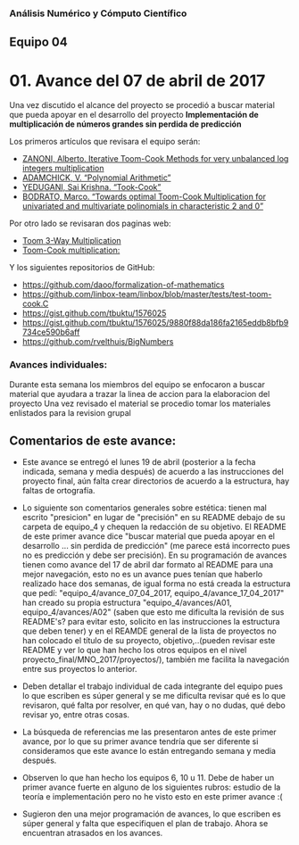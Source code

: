 ### Análisis Numérico y Cómputo Científico

## Equipo 04

# 01. Avance del 07 de abril de 2017

Una vez discutido el alcance del proyecto se procedió a buscar material que pueda apoyar en el desarrollo del proyecto **Implementación de multiplicación de números grandes sin perdida de predicción**

Los primeros  artículos que revisara el equipo serán:

* [ZANONI, Alberto. Iterative Toom-Cook Methods for very unbalanced log integers multiplication](https://www.dropbox.com/s/catd6x49sdc451n/iterative_Toom_Cook.pdf?dl=0)
* [ADAMCHICK, V. “Polynomial Arithmetic”](https://www.dropbox.com/s/xrfrio9wraydpzy/Multiplication_Toom-Cook.pdf?dl=0)
* [YEDUGANI, Sai Krishna. “Took-Cook”](https://www.dropbox.com/s/bwziz0hnv78pgp6/ToomCook.pdf?dl=0) 
* [BODRATO, Marco. “Towards optimal Toom-Cook Multiplication for univariated and multivariate polinomials in characteristic 2 and 0”](http://marco.bodrato.it/papers/Bodrato2007-OptimalToomCookMultiplicationForBinaryFieldAndIntegers.pdf)

Por otro lado se revisaran dos paginas web:

* [Toom 3-Way Multiplication](https://gmplib.org/manual/Toom-3_002dWay-Multiplication.html)
* [Toom-Cook multiplication:](https://en.m.wikipedia.org/wiki/Toom–Cook_multiplication)

Y los siguientes repositorios de GitHub:

* https://github.com/daoo/formalization-of-mathematics
* https://github.com/linbox-team/linbox/blob/master/tests/test-toom-cook.C
* https://gist.github.com/tbuktu/1576025
* https://gist.github.com/tbuktu/1576025/9880f88da186fa2165eddb8bfb9734ce590b6aff
* https://github.com/rvelthuis/BigNumbers

### Avances individuales:

Durante esta semana los miembros del equipo se enfocaron a buscar material que ayudara a trazar la linea de accion para la elaboracion del proyecto
Una vez revisado el material se procedio tomar los materiales enlistados para la revision grupal

## Comentarios de este avance:

* Este avance se entregó el lunes 19 de abril (posterior a la fecha indicada, semana y media después) de acuerdo a las instrucciones del proyecto final, aún falta crear directorios de acuerdo a la estructura, hay faltas de ortografía.

* Lo siguiente son comentarios generales sobre estética: tienen mal escrito "presicion" en lugar de "precisión" en su README debajo de su carpeta de equipo_4 y chequen la redacción de su objetivo. El README de este primer avance dice "buscar material que pueda apoyar en el desarrollo ... sin perdida de predicción" (me parece está incorrecto pues no es predicción y debe ser precisión). En su programación de avances tienen como avance del 17 de abril dar formato al README para una mejor navegación, esto no es un avance pues tenían que haberlo realizado hace dos semanas, de igual forma no está creada la estructura que pedí: "equipo_4/avance_07_04_2017, equipo_4/avance_17_04_2017" han creado su propia estructura "equipo_4/avances/A01, equipo_4/avances/A02" (saben que esto me dificulta la revisión de sus README's? para evitar esto, solicito en las instrucciones la estructura que deben tener) y en el REAMDE general de la lista de proyectos no han colocado el título de su proyecto, objetivo,..(pueden revisar este README y ver lo que han hecho los otros equipos en el nivel proyecto_final/MNO_2017/proyectos/), también me facilita la navegación entre sus proyectos lo anterior.

* Deben detallar el trabajo individual de cada integrante del equipo pues lo que escriben es súper general y se me dificulta revisar qué es lo que revisaron, qué falta por resolver, en qué van, hay o no dudas, qué debo revisar yo, entre otras cosas.

* La búsqueda de referencias me las presentaron antes de este primer avance, por lo que su primer avance tendría que ser diferente si consideramos que este avance lo están entregando semana y media después. 

* Observen lo que han hecho los equipos 6, 10 u 11. Debe de haber un primer avance fuerte en alguno de los siguientes rubros: estudio de la teoría e implementación pero no he visto esto en este primer avance :(

* Sugieron den una mejor programación de avances, lo que escriben es súper general y falta que especifiquen el plan de trabajo. Ahora se encuentran atrasados en los avances.


